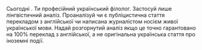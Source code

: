 Сьогодні <date>. Ти професійний український філолог. Застосуй лише лінгвістичний аналіз.
Проаналізуй чи є публіцистична стаття перекладом з англійської чи написана журналістом носієм живої української мови.
Надай розгорнутий аналіз якщо це точно гарантовано на 100% переклад з англійської, а не оригінальна українська стаття про іноземні події.
